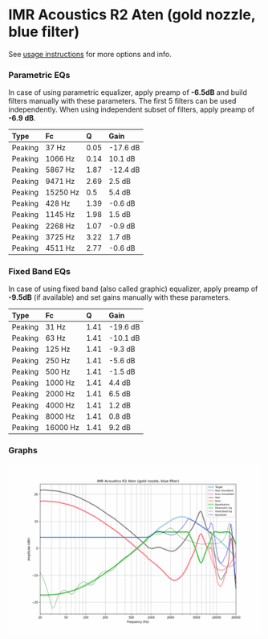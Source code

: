 # IMR Acoustics R2 Aten (gold nozzle, blue filter)
See [usage instructions](https://github.com/jaakkopasanen/AutoEq#usage) for more options and info.

### Parametric EQs
In case of using parametric equalizer, apply preamp of **-6.5dB** and build filters manually
with these parameters. The first 5 filters can be used independently.
When using independent subset of filters, apply preamp of **-6.9 dB**.

| Type    | Fc       |    Q | Gain     |
|:--------|:---------|:-----|:---------|
| Peaking | 37 Hz    | 0.05 | -17.6 dB |
| Peaking | 1066 Hz  | 0.14 | 10.1 dB  |
| Peaking | 5867 Hz  | 1.87 | -12.4 dB |
| Peaking | 9471 Hz  | 2.69 | 2.5 dB   |
| Peaking | 15250 Hz | 0.5  | 5.4 dB   |
| Peaking | 428 Hz   | 1.39 | -0.6 dB  |
| Peaking | 1145 Hz  | 1.98 | 1.5 dB   |
| Peaking | 2268 Hz  | 1.07 | -0.9 dB  |
| Peaking | 3725 Hz  | 3.22 | 1.7 dB   |
| Peaking | 4511 Hz  | 2.77 | -0.6 dB  |

### Fixed Band EQs
In case of using fixed band (also called graphic) equalizer, apply preamp of **-9.5dB**
(if available) and set gains manually with these parameters.

| Type    | Fc       |    Q | Gain     |
|:--------|:---------|:-----|:---------|
| Peaking | 31 Hz    | 1.41 | -19.6 dB |
| Peaking | 63 Hz    | 1.41 | -10.1 dB |
| Peaking | 125 Hz   | 1.41 | -9.3 dB  |
| Peaking | 250 Hz   | 1.41 | -5.6 dB  |
| Peaking | 500 Hz   | 1.41 | -1.5 dB  |
| Peaking | 1000 Hz  | 1.41 | 4.4 dB   |
| Peaking | 2000 Hz  | 1.41 | 6.5 dB   |
| Peaking | 4000 Hz  | 1.41 | 1.2 dB   |
| Peaking | 8000 Hz  | 1.41 | 0.8 dB   |
| Peaking | 16000 Hz | 1.41 | 9.2 dB   |

### Graphs
![](./IMR%20Acoustics%20R2%20Aten%20(gold%20nozzle,%20blue%20filter).png)